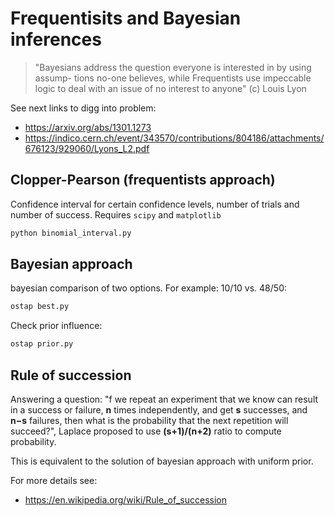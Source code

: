 # Frequentisits and Bayesian inferences

> "Bayesians address the question everyone is interested in by using assump-
> tions no-one believes, while Frequentists use impeccable logic to deal with an
> issue of no interest to anyone" (c) Louis Lyon

See next links to digg into problem:
  * https://arxiv.org/abs/1301.1273
  * https://indico.cern.ch/event/343570/contributions/804186/attachments/676123/929060/Lyons_L2.pdf

## Clopper-Pearson (frequentists approach)

Confidence interval for certain confidence levels, number of trials and number of success.
Requires `scipy` and `matplotlib`

```bash
python binomial_interval.py
```

## Bayesian approach

bayesian comparison of two options. For example: 10/10 vs. 48/50:
```bash
ostap best.py
```

Check prior influence:
```bash
ostap prior.py
```
## Rule of succession

Answering a question: "f we repeat an experiment that we know can result 
in a success or failure, **n** times independently, and get **s** successes, 
and **n−s** failures, then what is the probability that the next repetition 
will succeed?", Laplace proposed to use **(s+1)/(n+2)** ratio to compute 
probability.

This is equivalent to the solution of bayesian approach with uniform prior.

For more details see:
  * https://en.wikipedia.org/wiki/Rule_of_succession
